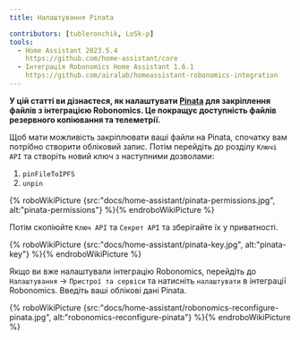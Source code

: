 ```yaml
---
title: Налаштування Pinata

contributors: [tubleronchik, LoSk-p]
tools:
  - Home Assistant 2023.5.4
    https://github.com/home-assistant/core
  - Інтеграція Robonomics Home Assistant 1.6.1
    https://github.com/airalab/homeassistant-robonomics-integration
---
```


**У цій статті ви дізнаєтеся, як налаштувати [Pinata](https://www.pinata.cloud/) для закріплення файлів з інтеграцією Robonomics. Це покращує доступність файлів резервного копіювання та телеметрії.**

Щоб мати можливість закріплювати ваші файли на Pinata, спочатку вам потрібно створити обліковий запис. Потім перейдіть до розділу `Ключі API` та створіть новий ключ з наступними дозволами:

1. `pinFileToIPFS`
2. `unpin`

{% roboWikiPicture {src:"docs/home-assistant/pinata-permissions.jpg", alt:"pinata-permissions"} %}{% endroboWikiPicture %}

Потім скопіюйте `Ключ API` та `Секрет API` та зберігайте їх у приватності.

{% roboWikiPicture {src:"docs/home-assistant/pinata-key.jpg", alt:"pinata-key"} %}{% endroboWikiPicture %}

Якщо ви вже налаштували інтеграцію Robonomics, перейдіть до `Налаштування` -> `Пристрої та сервіси` та натисніть `налаштувати` в інтеграції Robonomics. Введіть ваші облікові дані Pinata.

{% roboWikiPicture {src:"docs/home-assistant/robonomics-reconfigure-pinata.jpg", alt:"robonomics-reconfigure-pinata"} %}{% endroboWikiPicture %}